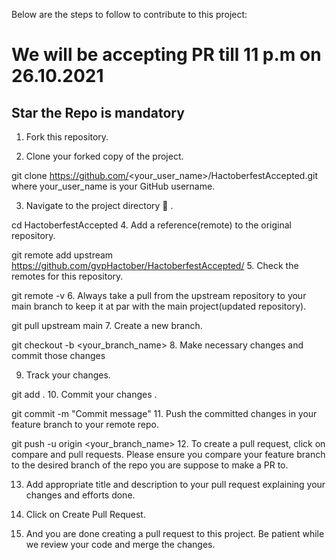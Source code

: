Below are the steps to follow to contribute to this project:

<h1>We will be accepting PR till 11 p.m on 26.10.2021 </h1>

<h2> Star the Repo is mandatory</h2>

1. Fork this repository.

2. Clone your forked copy of the project.

git clone https://github.com/<your_user_name>/HactoberfestAccepted.git
where your_user_name is your GitHub username.

3. Navigate to the project directory 📁 .

cd HactoberfestAccepted
4. Add a reference(remote) to the original repository.

git remote add upstream  https://github.com/gvpHactober/HactoberfestAccepted/
5. Check the remotes for this repository.

git remote -v
6. Always take a pull from the upstream repository to your main branch to keep it at par with the main project(updated repository).

git pull upstream main
7. Create a new branch.

git checkout -b <your_branch_name>
8. Make necessary changes and commit those changes

9. Track your changes.

git add . 
10. Commit your changes .

git commit -m "Commit message"
11. Push the committed changes in your feature branch to your remote repo.

git push -u origin <your_branch_name>
12. To create a pull request, click on compare and pull requests. Please ensure you compare your feature branch to the desired branch of the repo you are suppose to make a PR to.

13. Add appropriate title and description to your pull request explaining your changes and efforts done.

14. Click on Create Pull Request.

15. And you are done creating a pull request to this project. Be patient while we review your code and merge the changes.
